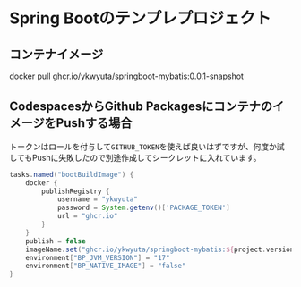 # Spring Bootのテンプレプロジェクト

## コンテナイメージ

docker pull ghcr.io/ykwyuta/springboot-mybatis:0.0.1-snapshot

## CodespacesからGithub PackagesにコンテナのイメージをPushする場合

トークンはロールを付与して`GITHUB_TOKEN`を使えば良いはずですが、何度か試してもPushに失敗したので別途作成してシークレットに入れています。

```groovy
tasks.named("bootBuildImage") {
	docker {
		publishRegistry {
			username = "ykwyuta"
			password = System.getenv()['PACKAGE_TOKEN']
			url = "ghcr.io"
		}
	}
	publish = false
	imageName.set("ghcr.io/ykwyuta/springboot-mybatis:${project.version}")
	environment["BP_JVM_VERSION"] = "17"
	environment["BP_NATIVE_IMAGE"] = "false"
}
```
